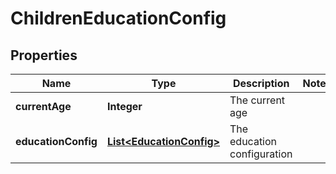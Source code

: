 
# ChildrenEducationConfig

## Properties
Name | Type | Description | Notes
------------ | ------------- | ------------- | -------------
**currentAge** | **Integer** | The current age | 
**educationConfig** | [**List&lt;EducationConfig&gt;**](EducationConfig.md) | The education configuration | 



